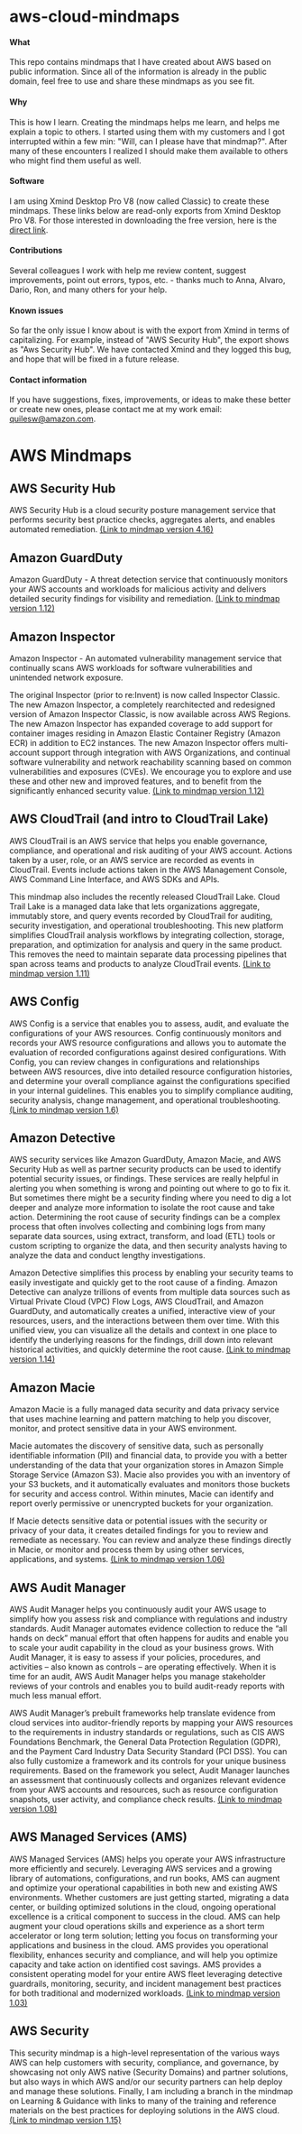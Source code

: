 # aws-cloud-mindmaps

#### What
This repo contains mindmaps that I have created about AWS based on public information.  Since all of the information is already in the public domain, feel free to use and share these mindmaps as you see fit.  

#### Why
This is how I learn.  Creating the mindmaps helps me learn, and helps me explain a topic to others.  I started using them with my customers and I got interrupted within a few min: "Will, can I please have that mindmap?".  After many of these encounters I realized I should make them available to others who might find them useful as well.

#### Software
I am using Xmind Desktop Pro V8 (now called Classic) to create these mindmaps.  These links below are read-only exports from Xmind Desktop Pro V8.  For those interested in downloading the free version, here is the [direct link](https://www.xmind.net/xmind8-pro/).

#### Contributions
Several colleagues I work with help me review content, suggest improvements, point out errors, typos, etc. - thanks much to Anna, Alvaro, Dario, Ron, and many others for your help.

#### Known issues
So far the only issue I know about is with the export from Xmind in terms of capitalizing.  For example, instead of "AWS Security Hub", the export shows as "Aws Security Hub".  We have contacted Xmind and they logged this bug, and hope that will be fixed in a future release.

#### Contact information
If you have suggestions, fixes, improvements, or ideas to make these better or create new ones, please contact me at my work email: quilesw@amazon.com.




# AWS Mindmaps

## AWS Security Hub
AWS Security Hub is a cloud security posture management service that performs security best practice checks, aggregates alerts, and enables automated remediation.  [(Link to mindmap version 4.16)](https://www.xmind.net/m/sYMeg9)


## Amazon GuardDuty
Amazon GuardDuty - A threat detection service that continuously monitors your AWS accounts and workloads for malicious activity and delivers detailed security findings for visibility and remediation. [(Link to mindmap version 1.12)](https://www.xmind.net/m/5zx25t)


## Amazon Inspector
Amazon Inspector - An automated vulnerability management service that continually scans AWS workloads for software vulnerabilities and unintended network exposure.

The original Inspector (prior to re:Invent) is now called Inspector Classic. The new Amazon Inspector, a completely rearchitected and redesigned version of Amazon Inspector Classic, is now available across AWS Regions. The new Amazon Inspector has expanded coverage to add support for container images residing in Amazon Elastic Container Registry (Amazon ECR) in addition to EC2 instances. The new Amazon Inspector offers multi-account support through integration with AWS Organizations, and continual software vulnerability and network reachability scanning based on common vulnerabilities and exposures (CVEs). We encourage you to explore and use these and other new and improved features, and to benefit from the significantly enhanced security value. [(Link to mindmap version 1.12)](https://www.xmind.net/m/22EXUr)


## AWS CloudTrail (and intro to CloudTrail Lake)
AWS CloudTrail is an AWS service that helps you enable governance, compliance, and operational and risk auditing of your AWS account. Actions taken by a user, role, or an AWS service are recorded as events in CloudTrail. Events include actions taken in the AWS Management Console, AWS Command Line Interface, and AWS SDKs and APIs.

This mindmap also includes the recently released CloudTrail Lake.  Cloud Trail Lake is a managed data lake that lets organizations aggregate, immutably store, and query events recorded by CloudTrail for auditing, security investigation, and operational troubleshooting. This new platform simplifies CloudTrail analysis workflows by integrating collection, storage, preparation, and optimization for analysis and query in the same product. This removes the need to maintain separate data processing pipelines that span across teams and products to analyze CloudTrail events.  [(Link to mindmap version 1.11)](https://www.xmind.net/m/cv48v2)

 
## AWS Config
AWS Config is a service that enables you to assess, audit, and evaluate the configurations of your AWS resources. Config continuously monitors and records your AWS resource configurations and allows you to automate the evaluation of recorded configurations against desired configurations. With Config, you can review changes in configurations and relationships between AWS resources, dive into detailed resource configuration histories, and determine your overall compliance against the configurations specified in your internal guidelines. This enables you to simplify compliance auditing, security analysis, change management, and operational troubleshooting. [(Link to mindmap version 1.6)](https://www.xmind.net/m/ACQQq3)

 
## Amazon Detective
AWS security services like Amazon GuardDuty, Amazon Macie, and AWS Security Hub as well as partner security products can be used to identify potential security issues, or findings. These services are really helpful in alerting you when something is wrong and pointing out where to go to fix it. But sometimes there might be a security finding where you need to dig a lot deeper and analyze more information to isolate the root cause and take action. Determining the root cause of security findings can be a complex process that often involves collecting and combining logs from many separate data sources, using extract, transform, and load (ETL) tools or custom scripting to organize the data, and then security analysts having to analyze the data and conduct lengthy investigations.

Amazon Detective simplifies this process by enabling your security teams to easily investigate and quickly get to the root cause of a finding. Amazon Detective can analyze trillions of events from multiple data sources such as Virtual Private Cloud (VPC) Flow Logs, AWS CloudTrail, and Amazon GuardDuty, and automatically creates a unified, interactive view of your resources, users, and the interactions between them over time. With this unified view, you can visualize all the details and context in one place to identify the underlying reasons for the findings, drill down into relevant historical activities, and quickly determine the root cause.  [(Link to mindmap version 1.14)](https://www.xmind.net/m/yfdAzy)


## Amazon Macie
Amazon Macie is a fully managed data security and data privacy service that uses machine learning and pattern matching to help you discover, monitor, and protect sensitive data in your AWS environment.

Macie automates the discovery of sensitive data, such as personally identifiable information (PII) and financial data, to provide you with a better understanding of the data that your organization stores in Amazon Simple Storage Service (Amazon S3). Macie also provides you with an inventory of your S3 buckets, and it automatically evaluates and monitors those buckets for security and access control. Within minutes, Macie can identify and report overly permissive or unencrypted buckets for your organization.

If Macie detects sensitive data or potential issues with the security or privacy of your data, it creates detailed findings for you to review and remediate as necessary. You can review and analyze these findings directly in Macie, or monitor and process them by using other services, applications, and systems. [(Link to mindmap version 1.06)](https://www.xmind.net/m/BDQYjp)


## AWS Audit Manager
AWS Audit Manager helps you continuously audit your AWS usage to simplify how you assess risk and compliance with regulations and industry standards. Audit Manager automates evidence collection to reduce the “all hands on deck” manual effort that often happens for audits and enable you to scale your audit capability in the cloud as your business grows. With Audit Manager, it is easy to assess if your policies, procedures, and activities – also known as controls – are operating effectively. When it is time for an audit, AWS Audit Manager helps you manage stakeholder reviews of your controls and enables you to build audit-ready reports with much less manual effort.

AWS Audit Manager’s prebuilt frameworks help translate evidence from cloud services into auditor-friendly reports by mapping your AWS resources to the requirements in industry standards or regulations, such as CIS AWS Foundations Benchmark, the General Data Protection Regulation (GDPR), and the Payment Card Industry Data Security Standard (PCI DSS). You can also fully customize a framework and its controls for your unique business requirements. Based on the framework you select, Audit Manager launches an assessment that continuously collects and organizes relevant evidence from your AWS accounts and resources, such as resource configuration snapshots, user activity, and compliance check results. [(Link to mindmap version 1.08)](https://www.xmind.net/m/sugXMT)


## AWS Managed Services (AMS)
AWS Managed Services (AMS) helps you operate your AWS infrastructure more efficiently and securely. Leveraging AWS services and a growing library of automations, configurations, and run books, AMS can augment and optimize your operational capabilities in both new and existing AWS environments. Whether customers are just getting started, migrating a data center, or building optimized solutions in the cloud, ongoing operational excellence is a critical component to success in the cloud. AMS can help augment your cloud operations skills and experience as a short term accelerator or long term solution; letting you focus on transforming your applications and business in the cloud. AMS provides you operational flexibility, enhances security and compliance, and will help you optimize capacity and take action on identified cost savings. AMS provides a consistent operating model for your entire AWS fleet leveraging detective guardrails, monitoring, security, and incident management best practices for both traditional and modernized workloads.  [(Link to mindmap version 1.03)](https://www.xmind.net/m/7zGWSf)


## AWS Security
This security mindmap is a high-level representation of the various ways AWS can help customers with security, compliance, and governance, by showcasing not only AWS native (Security Domains) and partner solutions, but also ways in which AWS and/or our security partners can help deploy and manage these solutions.  Finally, I am including a branch in the mindmap on Learning & Guidance with links to many of the training and reference materials on the best practices for deploying solutions in the AWS cloud. [(Link to mindmap version 1.15)](https://www.xmind.net/m/2SQHGN)

